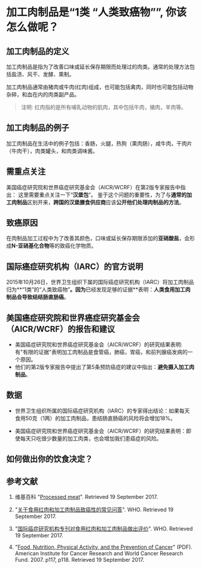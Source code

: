 # 加工肉制品是“1类 “人类致癌物””, 你该怎么做呢？

## 加工肉制品的定义

加工肉制品是指为了改善口味或延长保存期限而处理过的肉类。通常的处理方法包括盐渍、风干、发酵、熏制。

加工肉制品通常由猪肉或牛肉(红肉)组成，也可能包括禽肉，同时也可能包括动物杂碎，和血在内的肉类副产品。

> 注明: 红肉指的是所有哺乳动物的肌肉，其中包括牛肉，猪肉，羊肉等。

## 加工肉制品的例子

加工肉制品在生活中的例子包括：香肠，火腿，热狗（熏肉肠），咸牛肉，干肉片（牛肉干），肉类罐头，和肉类调味酱。

## 需重点关注

美国癌症研究院和世界癌症研究基金会（AICR/WCRF）在第2版专家报告中指出： 这里需要重点关注一下“**汉堡包**”。 鉴于这个问题的重要性，为了与**通常的加工肉制品**区别开来，**跨国的汉堡膳食供应商**应该**公开他们处理肉制品的方法**。

## 致癌原因

在肉制品加工过程中为了改善其颜色，口味或延长保存期限添加的**亚硝酸盐**，会形成**N-亚硝基化合物**等的致癌化学物质。

## 国际癌症研究机构（IARC）的官方说明 

2015年10月26日，世界卫生组织下属的国际癌症研究机构（IARC）将加工肉制品归为**“1类”的“人类致癌物”**。因为**已经发现足够的证据**表明：**人类食用加工肉制品会导致结结肠直肠癌**。

## 美国癌症研究院和世界癌症研究基金会（AICR/WCRF）的报告和建议

- 美国癌症研究院和世界癌症研究基金会（AICR/WCRF）的研究结果表明: 有"有限的证据"表明加工肉制品是食管癌，肺癌，胃癌，和前列腺癌发病的一个原因。 
- 他们的第2版专家报告中提出了第5条预防癌症的建议中指出：**避免摄入加工肉制品**。

## 数据

- 世界卫生组织所属的国际癌症研究机构（IARC）的专家得出结论：如果每天食用50克（1两）的加工肉制品，患结肠直肠癌的风险将会增加18%。

- 美国癌症研究院和世界癌症研究基金会（AICR/WCRF）的研究结果表明：即使每天只吃很少数量的加工肉类，也会增加我们患癌症的风险。

## 如何做出你的饮食决定？

## 参考文献

1. 维基百科
"[Processed meat](https://en.wikipedia.org/wiki/Processed_meat)". Retrieved 19 September 2017.

2. "[关于食用红肉和加工肉制品致癌性的常见问答](http://www.who.int/features/qa/cancer-red-meat/zh/)". WHO. Retrieved 19 September 2017.

3. "[国际癌症研究机构专刊对食用红肉和加工肉制品做出评价](http://www.who.int/mediacentre/news/releases/2015/cancer-red-meat/zh/#)". WHO. Retrieved 19 September 2017.

4. "[Food, Nutrition, Physical Activity, and the Prevention of Cancer](http://wcrf.org/sites/default/files/Second-Expert-Report.pdf)" (PDF). American Institute for Cancer Research and World Cancer Research Fund. 2007. p117, p118. Retrieved 19 September 2017.




